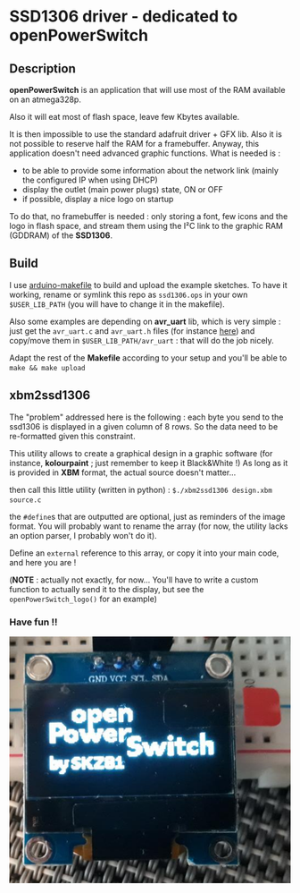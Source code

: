 # SSD1306 driver - dedicated to openPowerSwitch

## Description

**openPowerSwitch** is an application that will use most of the RAM available on an atmega328p.

Also it will eat most of flash space, leave few Kbytes available.

It is then impossible to use the standard adafruit driver + GFX lib. Also it is not possible to reserve half the RAM for a framebuffer.
Anyway, this application doesn't need advanced graphic functions. What is needed is :
- to be able to provide some information about the network link (mainly the configured IP when using DHCP)
- display the outlet (main power plugs) state, ON or OFF
- if possible, display a nice logo on startup

To do that, no framebuffer is needed : only storing a font, few icons and the logo in flash space, and stream them using the I²C link to the graphic RAM (GDDRAM) of the **SSD1306**.



## Build

I use [arduino-makefile](https://github.com/sudar/Arduino-Makefile) to build and upload the example sketches.
To have it working, rename or symlink this repo as `ssd1306.ops` in your own `$USER_LIB_PATH` (you will have to change it in the makefile).

Also some examples are depending on **avr_uart** lib, which is very simple : just get the `avr_uart.c` and `avr_uart.h` files (for instance [here](https://github.com/SKZ81/avr_misc_sketches/tree/DHT22)) and copy/move them in `$USER_LIB_PATH/avr_uart` : that will do the job nicely.

Adapt the rest of the **Makefile** according to your setup and you'll be able to `make && make upload`


## xbm2ssd1306

The "problem" addressed here is the following : each byte you send to the ssd1306 is displayed in a given column of 8 rows.
So the data need to be re-formatted given this constraint.

This utility allows to create a graphical design in a graphic software (for instance, **kolourpaint** ; just remember to keep it Black&White !)
As long as it is provided in **XBM** format, the actual source doesn't matter...

then call this little utility (written in python) :
`$./xbm2ssd1306 design.xbm source.c`

the `#define`s that are outputted are optional, just as reminders of the image format. You will probably want to rename the array (for now, the utility lacks an option parser, I probably won't do it).

Define an `external` reference to this array, or copy it into your main code, and here you are !

(**NOTE** : actually not exactly, for now... You'll have to write a custom function to actually send it to the display, but see the `openPowerSwitch_logo()` for an example)

### Have fun !!

![ssd1306 display with openPowerSwitch logo](https://github.com/SKZ81/ssd1306_openPowerSwitch/blob/master/images/ssd1306_ops_logo.jpg "openPowerSwitch logo on ssd1306 display")
